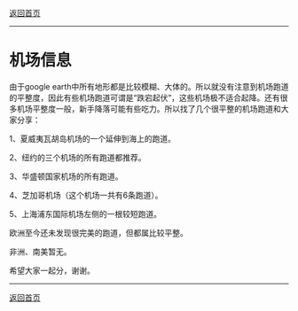[返回首页](README.md)

----

# 机场信息

由于google earth中所有地形都是比较模糊、大体的。所以就没有注意到机场跑道的平整度，因此有些机场跑道可谓是“跌宕起伏”，这些机场极不适合起降。还有很多机场平整度一般，新手降落可能有些吃力。所以找了几个很平整的机场跑道和大家分享：

1、夏威夷瓦胡岛机场的一个延伸到海上的跑道。

2、纽约的三个机场的所有跑道都推荐。

3、华盛顿国家机场的所有跑道。

4、芝加哥机场（这个机场一共有6条跑道）。

5、上海浦东国际机场左侧的一根较短跑道。

欧洲至今还未发现很完美的跑道，但都属比较平整。

非洲、南美暂无。

希望大家一起分，谢谢。

----

[返回首页](README.md)
